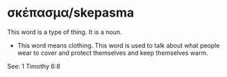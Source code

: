 # σκέπασμα/skepasma
This word is a type of thing. It is a noun. 

* This word means clothing. This word is used to talk about what people wear to cover and protect themselves and keep themselves warm.

See: 1 Timothy 6:8
